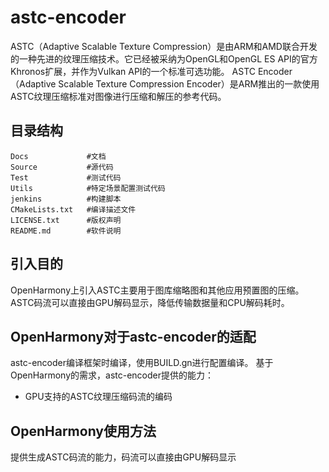 # astc-encoder

ASTC（Adaptive Scalable Texture Compression）是由ARM和AMD联合开发的一种先进的纹理压缩技术。它已经被采纳为OpenGL和OpenGL ES API的官方Khronos扩展，并作为Vulkan API的一个标准可选功能。
ASTC Encoder（Adaptive Scalable Texture Compression Encoder）是ARM推出的一款使用ASTC纹理压缩标准对图像进行压缩和解压的参考代码。

## 目录结构

```
Docs             #文档
Source           #源代码
Test             #测试代码
Utils            #特定场景配置测试代码
jenkins          #构建脚本
CMakeLists.txt   #编译描述文件
LICENSE.txt      #版权声明
README.md        #软件说明
```

## 引入目的

OpenHarmony上引入ASTC主要用于图库缩略图和其他应用预置图的压缩。ASTC码流可以直接由GPU解码显示，降低传输数据量和CPU解码耗时。

## OpenHarmony对于astc-encoder的适配

astc-encoder编译框架时编译，使用BUILD.gn进行配置编译。
基于OpenHarmony的需求，astc-encoder提供的能力：
- GPU支持的ASTC纹理压缩码流的编码

## OpenHarmony使用方法

提供生成ASTC码流的能力，码流可以直接由GPU解码显示


